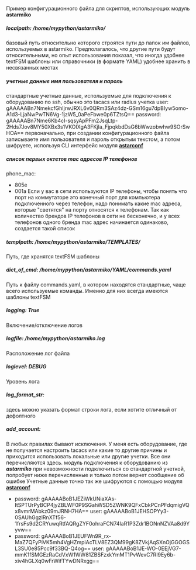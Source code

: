 
Пример конфигурационного файла для скриптов, использующих модуль **astarmiko**

##### localpath: /home/mypython/astarmiko/
базовый путь относительно которого строятся пути до папок им файлов, используемых в astarmiko. Предполагалось, что другие пути будут относительными, но опыт использования показал, что иногда удобнее textFSM шаблоны или справочники (в формате YAML) удобнее хранить в несвязанных местах

##### учетные данные имя пользователя и пароль
стандартные учетные данные, используемые для подключения к оборудованию по ssh, обычно это tacacs или radius учетка
user: gAAAAABn7NmekcfGhIjrwJRXL6v0QRm3SAz4dz-GSm16gu7dpBIyw5omo-A1d3-LjaNwPwTN6Vg-1jzW5_0aPeFbwe0p6TZtsQ==
password: gAAAAABn7Nme6Kb4cI-sqsyApPFm2JsqLtp-
2Hds7Jov8MY50XBx3s1VKOIXgA3FKjIa_FjpqkbdDsG6bWwzobwhw9SOrSwHOA==
	первоначально, при создании конфигурационного файла записываете имя пользователя и пароль открытым текстом, а потом шифруете, используя CLI интерфейс модуля **[astarconf](https://github.com/astaraiki/astarconf)**
##### список первых октетов mac адресов IP телефонов
phone_mac:
- 805e
- 001a
Если у вас в сети используются IP телефоны, чтобы понять что порт на коммутаторе это конечный порт для компьютера подключенного через телефон, надо понимать какие mac адреса, которые "светятся" на порту относятся к телефонам. Так как количество брендов IP телефонов в сети не бесконечно, и у всех телефонов одного бренда mac адрес начинается одинаково, создается такой список
##### templpath: /home/mypython/astarmiko/TEMPLATES/
Путь, где хранятся textFSM шаблоны

##### dict_of_cmd: /home/mypython/astarmiko/YAML/commands.yaml
Путь к файлу commands.yaml, в котором находятся стандартные, чаще всего используемые команды. Именно для них всегда имеются шаблоны textFSM

##### logging: True
Включение/отключение логов

##### logfile: /home/mypython/astarmiko.log
Расположение лог файла

##### loglevel: DEBUG
Уровень лога

##### log_format_str:
здесь можно указать формат строки лога, если хотите отличный от дефолтного

##### add_account:
В любых правилах бывают исключения. У меня есть оборудование, где не получается настроить tacacs или какие то другие причины и приходится использовать локальные или другие учетки. Все они перечисляются здесь. модуль подключения к оборудованию из ***astarmiko*** при невозможности подключиться со стандартной учеткой, попробует ниже перечисленные и только потом вернет сообщение об ошибке
Учетные данные точно так же шифруются с помощью модуля **[astarconf](https://github.com/astaraiki/astarconf)**
- password: gAAAAABoB1JEZiWkUNiaXAs-ItSPTUrPyBCP4jyZBLWF0P9SGahWSD5ZWNK9QFxCbkPCnPFdqmigVQx8vmrMAbkz09mJRNH7HA==
  user: gAAAAABoB1JEHSOPYy3-0SAUhGgzlRnXTf56-1frsFs9d2CRYuwqRtfAQRgZYF0ohraFCN74IaR1P3Zdr1BONnNZVAa8d9Yyvw==
- password: gAAAAABoB1JEUFWn9R_rx-MaZ7QFyPiVK5mh4VgHZmpiAcTLV8EZ3QM99gK8ZVkjAqSXnOjGGOGSL3SU0e85Pcc9f33BQ-Q4og==
  user: gAAAAABoB1JE-WO-0EEjVG7-mmK1fSMGEzRaCdVxW1WW81ZBSFzxkYmMT1PvWevC7RI9Ey6b-xiv4hGLXq0wFrWifTYwDNRxgg==
